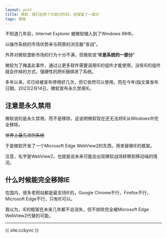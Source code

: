 ```yaml
---
layout: post
title: 微软：我们去除了大部分的IE，但保留了一部分
tags: 随笔
---
```


不知道几年前，Internet Explorer 被微软植入到了Windows 98中。

以操作系统的市场优势来与网景的浏览器“宣战”。

外界对微软垄断市场的行为十分不满，但微软说“**IE是系统的一部分**”

微软为了掩盖此事件，通过让更多软件需要调用IE的组件才能使用，没有IE的组件就会炸掉的方式，强硬性的把IE捆绑进了系统。

多年以来，IE已经被宣布停用好几次，但它依然可以使用，而在今年(指文章发布日期，2023)2月14日，微软宣布永久禁用IE。

## 注意是永久禁用

微软说的是永久禁用，而不是移除，这说明微软现在还无法将IE从Windows中完全移除。

~~世界上最先进的系统~~

于是微软开发了一个Microsoft Edge WebView2的东西，用来替换IE的框架。

注意，名字是WebView2，也就是说未来可能会出现微软战场转移到移动端的情况。

## 什么时候能完全移除IE

在国内，很多老网站都是最支持IE的，Google Chrome不行，Firefox不行，Microsoft Edge不行，只有IE可以。

我以为，IE的框架在未来几年都不会消失，但不排除完全被Microsoft Edge WebView2代替的可能。

----------------

{{ site.ccbync }}
